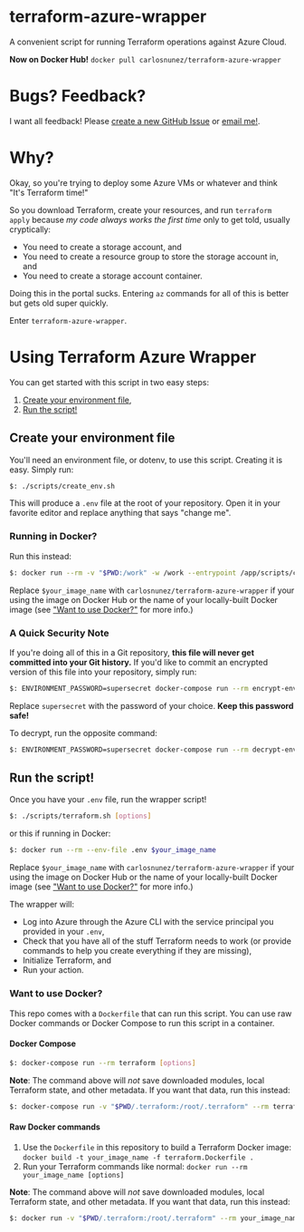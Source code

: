 # terraform-azure-wrapper

A convenient script for running Terraform operations against Azure Cloud.

**Now on Docker Hub!** `docker pull carlosnunez/terraform-azure-wrapper`

# Bugs? Feedback?

I want all feedback! Please
[create a new GitHub Issue](https://github.com/carlosonunez/terraform-azure-wrapper/issues/new) or
[email me!](mailto:dev@carlosnunez.me).

# Why?

Okay, so you're trying to deploy some Azure VMs or whatever and think "It's Terraform time!"

So you download Terraform, create your resources, and run `terraform apply` because _my code always
works the first time_ only to get told, usually cryptically:

- You need to create a storage account, and
- You need to create a resource group to store the storage account in, and
- You need to create a storage account container.

Doing this in the portal sucks. Entering `az` commands for all of this is better but gets
old super quickly.

Enter `terraform-azure-wrapper`.

# Using Terraform Azure Wrapper

You can get started with this script in two easy steps:

1. [Create your environment file](#create-your-environment-file),
2. [Run the script!](#run-the-script)


## Create your environment file

You'll need an environment file, or dotenv, to use this script. Creating it is easy. Simply run:

```sh
$: ./scripts/create_env.sh
```

This will produce a `.env` file at the root of your repository. Open it in your favorite editor
and replace anything that says "change me".

### Running in Docker?

Run this instead:

```sh
$: docker run --rm -v "$PWD:/work" -w /work --entrypoint /app/scripts/create_env.sh $your_image_name
```

Replace `$your_image_name` with `carlosnunez/terraform-azure-wrapper` if your using the image
on Docker Hub or the name of your locally-built Docker image (see
["Want to use Docker?"](#want-to-use-docker) for more info.)

### A Quick Security Note

If you're doing all of this in a Git repository, **this file will never get committed into your Git history.**
If you'd like to commit an encrypted version of this file into your repository, simply run:

```sh
$: ENVIRONMENT_PASSWORD=supersecret docker-compose run --rm encrypt-env
```

Replace `supersecret` with the password of your choice. **Keep this password safe!**

To decrypt, run the opposite command:

```sh
$: ENVIRONMENT_PASSWORD=supersecret docker-compose run --rm decrypt-env
```

## Run the script!

Once you have your `.env` file, run the wrapper script!

```sh
$: ./scripts/terraform.sh [options]
```

or this if running in Docker:


```sh
$: docker run --rm --env-file .env $your_image_name
```

Replace `$your_image_name` with `carlosnunez/terraform-azure-wrapper` if your using the image
on Docker Hub or the name of your locally-built Docker image (see
["Want to use Docker?"](#want-to-use-docker) for more info.)

The wrapper will:

- Log into Azure through the Azure CLI with the service principal you provided in your `.env`,
- Check that you have all of the stuff Terraform needs to work (or provide commands to help you
  create everything if they are missing),
- Initialize Terraform, and
- Run your action.

### Want to use Docker?

This repo comes with a `Dockerfile` that can run this script. You can use raw Docker commands or
Docker Compose to run this script in a container.

#### Docker Compose

```sh
$: docker-compose run --rm terraform [options]
```

**Note**: The command above will _not_ save downloaded modules, local Terraform state, and other
metadata. If you want that data, run this instead:

```sh
$: docker-compose run -v "$PWD/.terraform:/root/.terraform" --rm terraform [options]
```

#### Raw Docker commands

1. Use the `Dockerfile` in this repository to build a Terraform Docker image:
   `docker build -t your_image_name -f terraform.Dockerfile .`
2. Run your Terraform commands like normal:
   `docker run --rm your_image_name [options]`

**Note**: The command above will _not_ save downloaded modules, local Terraform state, and other
metadata. If you want that data, run this instead:

```sh
$: docker run -v "$PWD/.terraform:/root/.terraform" --rm your_image_name [options]
```

